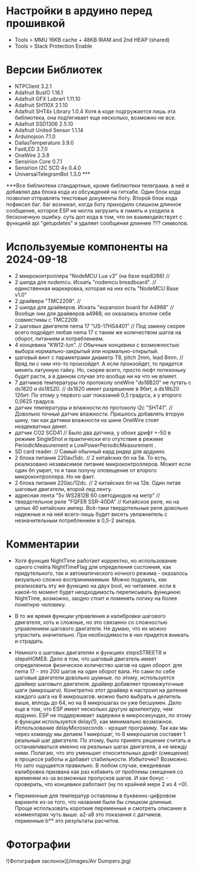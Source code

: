 # Настройки в ардуино перед прошивкой

*  Tools > MMU 16KB cache + 48KB IRAM and 2nd HEAP (shared)
*  Tools > Stack Protection Enable 

# Версии Библиотек 

* NTPClient                3.2.1
* Adafruit BusIO           1.16.1
* Adafruit GFX Lubrart     1.11.10
* Adafruit SH110X          2.1.10
* Adafruit SHT4x Library   1.0.4    Хотя в коде подгружается лишь эта библиотека, она подтягивает еще несколько, возможно не все.
* Adafruit SSD1306         2.5.10
* Adafruit United Sensor   1.1.14
* Arduinojson              7.1.0
* DallasTemperature        3.9.0
* FastLED                  3.7.0
* OneWire                  2.3.8
* Sensirion Core           0.7.1
* Sensirion I2C SCD 4x     0.4.0
* UniversalTelegramBot     1.3.0    ***

***Все библиотеки стандартные, кроме библиотеки телеграма. в неё я добавлял два блока кода из обсуждений на гитхабе. Один блок кода позволил отправлять текстовые документы боту. Второй блок кода пофиксил баг. баг возникал, когда боту приходило слишком длинное сообщение, которое ESP не могла загрузить в память и уходила в бесконечную ошибку. суть доп кода в том, что он взаимодействует с функцией api "getupdetes" и удаляет сообщения длиннее ??? символов.


# Используемые компоненты на 2024-09-18

* 2 микроконтроллера "NodeMCU Lua v3" (на базе esp8266)                                    // 
* 2 шилда для nodemcu. Искать "nodemcu breadboard".                                        // единственная маркировка, которая на них есть "NodeMCU Base v1.0"
* 2 драйвера "TMC2209".                                                                    // 
* 2 шилда для драйверов. Искать "expansion board for A4988"                                // Вообще они для драйверов a4988, но оказались вполне себе совместимы с TMC2209.
* 2 шаговых двигателя nema 17 "US-17HS4401"                                                // Под замену скорее всего подойдет любая nema 17 с таким же количеством шагов на оборот, питанием и потреблением.
* 4 концевика "KW12-lun".                                                                  // Обычные концевики с возможностью выбора нормально-закрытый или нормально-открытый.
* шаговый винт с параметрами диаметр T8, pitch 2mm, lead 8mm.                              // Вряд ли с ним что-то произойдет. А если произойдет, то придется менять латунную гайку. Но, скорее всего, просто люфт потихоньку будет расти, а в данном случае это вообще ни на что не влияет.
* 7 датчиков температуры по протоколу oneWire "ds18B20" не путать с ds1820 и ds18S20.      // ds1820 имеет разрешение в 9бит, а ds18b20 12бит. По этому у первого шаг показаний 0,5 градуса, а у второго 0,0625 градуса.
* датчик температуры и влажности по протоколу i2c "SHT41".                                 // Довольно точный датчик влажности. Пришлось добавлять вторую шину, так как датчики влажности на шине OneWire стоят неадекватных денег.
* датчик СО2 SCD41                                                                         // Было два датчика, у обоих дрифт +-50 в режиме SingleShot и практически его отутствие в режиме PeriodicMeasurement и LowPowerPeriodicMeasurement .
* SD card reader.                                                                          // Самый обычный кард ридер для ардуино.
* 2 блока питания 220av/5dc.                                                               // 2 китайских бп на 5в. То есть, реализовано независимое питание микроконтроллеров. Может если один бп умрет, то я таки получу оповещение от второго микроконтроллера. Но не факт.
* 2 блока питания 220ac/12dc.                                                              // 2 китайских бп на 12в. Один питае шаговые двигатели, второй лед ленту.
* адресная лента "5v WS2812B 60 светодиодов на метр"                                       // 
* твердотельное реле "FQFER SSR-40DA"                                                      // Китайское реле, но на целых 40 китайских ампер. Всё-таки твердотельные реле довольно надежные и на ней всего-лишь будет висеть увлажнитель с незначительным потреблением в 0,5-2 ампера.


# Комментарии

* Хотя функция NightTime работает корректно, но использование одного стейта NightTimeFlag для определения состояния, как придутельного, так и автоматического ночного режима - оказалось визуально сложно воспринимаемым. Можно подумать, как реализовать эту же функцию на двух bool, но читаемее. если в какой-то момент будет неодходимость переписывать функциюю NightTime, возможно, заодно стоит и поменять логику на более понятную человеку.

* В то же время функции управления и калибровки шагового двигателя, хоть и сложные, но это связанно со сложностью управлением шагового двигателя. Не думаю, что их можно упрастить значительно. При необходимости в них придется вникать и страдать.

* Немного о шаговых двигателях и функциях stepsSTREET8 и stepsHOME8. Дело в том, что шаговый двигатель имеет определенное физическое количество шагов на один оборот. для nema 17 - это 200 шагов на один оборот вала. Но сами по себе шаговые двигатели довольно шумные. по этому, используется драйвер шаговыго двигателя. драйвер добавляет промежуточные шаги (микрошаги). Конктретно этот драйвер я настроил на деление каждого шага на 8 микрошагов. можно было выбрать и делитель выше, вплодь до 64, но на 8 микрошагах он уже бесшумен. Дело еще в том, что ESP имеет несколько другую архитектуру, чем ардуино. ESP не поддерживает задержки в микросекундах, по этому в функции используется delay(1), как минимально возможное. Использование delayMicroseconds - крэшит программу. Так как мы через команду мы делаем 1 микрошаг, то 8 микрошагов составят 1 реальный шаг двигателя. По этому, было принято решение считать и останавливаться именно на реальных шагах двигателя, а не между ними. Полагаю, что это уменьшит относительныз дрифт (смещение) в процессе работы и добавит стабильности. Избыточно? Возможно. Но зато ощущается правильно. В любом случае, ежедневная калибровка призвана как раз избавить от проблемы смещения со временем из-за возможных пропусков шагов. И как бонус - проверить, что концевики работают (ну по крайней мере 2 из 4 =0).

* Переменные для температур оставлены в буквенно-цифровом варианте из-за того, что названия были бы слишком длинные. Проще использовать короткие переменные и смотреть описание в комментарях чуть выше. a2-a8 это показания с датчиков. перменные b** это результаты расчетов.

# Фотографии

![Фотография заслонок](/images/Air Dumpers.jpg)
